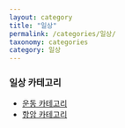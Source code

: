```yaml
---
layout: category
title: "일상"
permalink: /categories/일상/
taxonomy: categories
category: 일상
---
```


### 일상 카테고리

- [운동 카테고리](/categories/일상/운동/)
- [항암 카테고리](/categories/일상/항암/)
